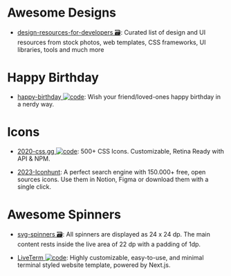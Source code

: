 # Awesome Designs

- [design-resources-for-developers 🗃️](https://github.com/bradtraversy/design-resources-for-developers): Curated list of design and UI resources from stock photos, web templates, CSS frameworks, UI libraries, tools and much more

# Happy Birthday

- [happy-birthday ![code](https://martrix-usa.oss-accelerate.aliyuncs.com/logo/code.svg)](https://github.com/faahim/happy-birthday): Wish your friend/loved-ones happy birthday in a nerdy way.

# Icons

- [2020-css.gg ![code](https://martrix-usa.oss-accelerate.aliyuncs.com/logo/code.svg)](https://github.com/astrit/css.gg): 500+ CSS Icons. Customizable, Retina Ready with API & NPM.

- [2023-Iconhunt](https://www.iconhunt.site/): A perfect search engine with 150.000+ free, open sources icons. Use them in Notion, Figma or download them with a single click.

# Awesome Spinners

- [svg-spinners 🗃️](https://github.com/n3r4zzurr0/svg-spinners): All spinners are displayed as 24 x 24 dp. The main content rests inside the live area of 22 dp with a padding of 1dp.

- [LiveTerm ![code](https://martrix-usa.oss-accelerate.aliyuncs.com/logo/code.svg)](https://github.com/Cveinnt/LiveTerm): Highly customizable, easy-to-use, and minimal terminal styled website template, powered by Next.js.
